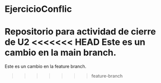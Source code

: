 # EjercicioConflic
Repositorio para actividad de cierre de U2
<<<<<<< HEAD
Este es un cambio en la main branch.
=======
Este es un cambio en la feature branch.
>>>>>>> feature-branch
